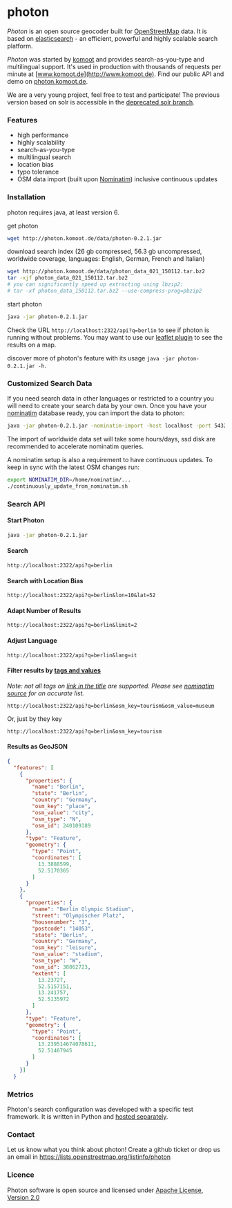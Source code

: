 # photon

_Photon_ is an open source geocoder built for [OpenStreetMap](http://www.osm.org) data. It is based on [elasticsearch](http://elasticsearch.org/) - an efficient, powerful and highly scalable search platform.

_Photon_ was started by [komoot](http://www.komoot.de) and provides search-as-you-type and multilingual support. It's used in production with thousands of requests per minute at [www.komoot.de](http://www.komoot.de). Find our public API and demo on [photon.komoot.de](http://photon.komoot.de).

We are a very young project, feel free to test and participate! The previous version based on solr is accessible in the [deprecated solr branch](https://github.com/komoot/photon/tree/deprecated-solr-version).

### Features
- high performance
- highly scalability
- search-as-you-type
- multilingual search
- location bias
- typo tolerance
- OSM data import (built upon [Nominatim](https://github.com/twain47/Nominatim)) inclusive continuous updates


### Installation

photon requires java, at least version 6.

get photon
```bash
wget http://photon.komoot.de/data/photon-0.2.1.jar
```

download search index (26 gb compressed, 56.3 gb uncompressed, worldwide coverage, languages: English, German, French and Italian)
 ```bash
wget http://photon.komoot.de/data/photon_data_021_150112.tar.bz2
tar -xjf photon_data_021_150112.tar.bz2
# you can significantly speed up extracting using lbzip2:
# tar -xf photon_data_150112.tar.bz2 --use-compress-prog=pbzip2
 ```
 
start photon
```bash
java -jar photon-0.2.1.jar
```

Check the URL `http://localhost:2322/api?q=berlin` to see if photon is running without problems. You may want to use our [leaflet plugin](https://github.com/komoot/leaflet.photon) to see the results on a map.

discover more of photon's feature with its usage `java -jar photon-0.2.1.jar -h`.



### Customized Search Data
If you need search data in other languages or restricted to a country you will need to create your search data by your own.
Once you have your [nominatim](https://github.com/twain47/Nominatim) database ready, you can import the data to photon:

```bash
java -jar photon-0.2.1.jar -nominatim-import -host localhost -port 5432 -database nominatim -user nominatim -password ... -languages es,fr
```

The import of worldwide data set will take some hours/days, ssd disk are recommended to accelerate nominatim queries.

A nominatim setup is also a requirement to have continuous updates. To keep in sync with the latest OSM changes run:

```bash
export NOMINATIM_DIR=/home/nominatim/...
./continuously_update_from_nominatim.sh
```

### Search API
#### Start Photon
```bash
java -jar photon-0.2.1.jar
```

#### Search
```
http://localhost:2322/api?q=berlin
```

#### Search with Location Bias
```
http://localhost:2322/api?q=berlin&lon=10&lat=52
```

#### Adapt Number of Results
```
http://localhost:2322/api?q=berlin&limit=2
```

#### Adjust Language
```
http://localhost:2322/api?q=berlin&lang=it
```

#### Filter results by [tags and values](http://taginfo.openstreetmap.org/projects/nominatim#tags) 
*Note: not all tags on [link in the title](http://taginfo.openstreetmap.org/projects/nominatim#tags) are supported. Please see [nominatim source](https://github.com/openstreetmap/osm2pgsql/blob/master/output-gazetteer.cpp#L81) for an accurate list.*
```
http://localhost:2322/api?q=berlin&osm_key=tourism&osm_value=museum
```

Or, just by they key

```
http://localhost:2322/api?q=berlin&osm_key=tourism
```

#### Results as GeoJSON
```json
{
  "features": [
    {
      "properties": {
        "name": "Berlin",
        "state": "Berlin",
        "country": "Germany",
        "osm_key": "place",
        "osm_value": "city",
        "osm_type": "N",
        "osm_id": 240109189
      },
      "type": "Feature",
      "geometry": {
        "type": "Point",
        "coordinates": [
          13.3888599,
          52.5170365
        ]
      }
    },
    {
      "properties": {
        "name": "Berlin Olympic Stadium",
        "street": "Olympischer Platz",
        "housenumber": "3",
        "postcode": "14053",
        "state": "Berlin",
        "country": "Germany",
        "osm_key": "leisure",
        "osm_value": "stadium",
        "osm_type": "W",
        "osm_id": 38862723,
        "extent": [
          13.23727,
          52.5157151,
          13.241757,
          52.5135972
        ]
      },
      "type": "Feature",
      "geometry": {
        "type": "Point",
        "coordinates": [
          13.239514674078611,
          52.51467945
        ]
      }
    }]
  }
```

### Metrics

Photon's search configuration was developed with a specific test framework. It is written in Python and [hosted separately](https://github.com/yohanboniface/osm-geocoding-tester).

### Contact
Let us know what you think about photon! Create a github ticket or drop us an email in https://lists.openstreetmap.org/listinfo/photon

### Licence
Photon software is open source and licensed under [Apache License, Version 2.0](http://opensource.org/licenses/Apache-2.0)

